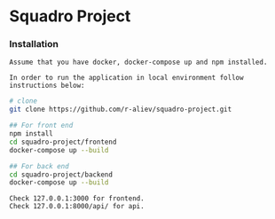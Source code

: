 # Squadro Project

### Installation
  
    Assume that you have docker, docker-compose up and npm installed.

    In order to run the application in local environment follow instructions below:

  ```bash
  # clone
  git clone https://github.com/r-aliev/squadro-project.git
  
  ## For front end
  npm install
  cd squadro-project/frontend
  docker-compose up --build
  
  ## For back end
  cd squadro-project/backend
  docker-compose up --build

  ```

    Check 127.0.0.1:3000 for frontend.
    Check 127.0.0.1:8000/api/ for api.
  
